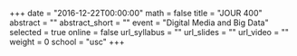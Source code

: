 +++
date = "2016-12-22T00:00:00"
math = false
title = "JOUR 400"
abstract = ""
abstract_short = ""
event = "Digital Media and Big Data"
selected = true
online = false
url_syllabus = ""
url_slides = ""
url_video = ""
weight = 0
school = "usc"
+++

